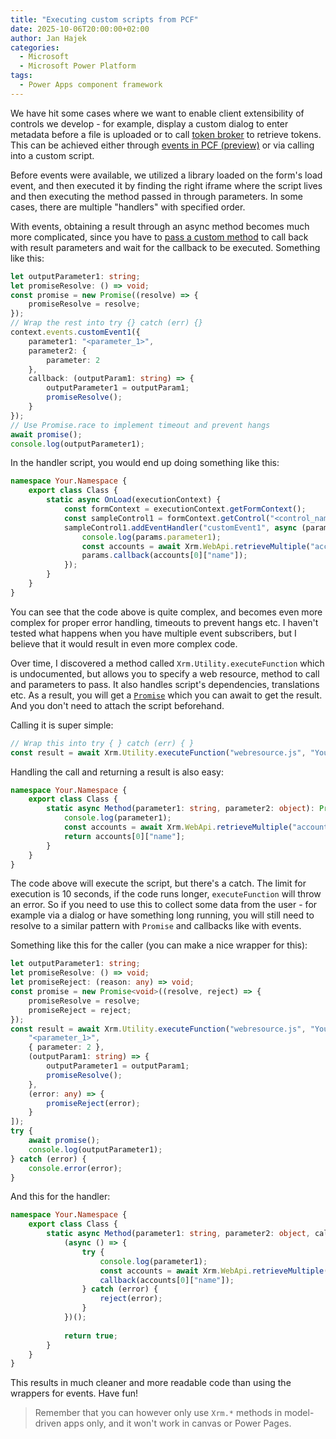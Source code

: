 ```yaml
---
title: "Executing custom scripts from PCF"
date: 2025-10-06T20:00:00+02:00
author: Jan Hajek
categories:
  - Microsoft
  - Microsoft Power Platform
tags:
  - Power Apps component framework
---
```


We have hit some cases where we want to enable client extensibility of controls we develop - for example, display a custom dialog to enter metadata before a file is uploaded or to call [token broker](https://hajekj.net/2025/04/28/using-entra-authentication-in-power-apps-pcfs-and-client-scripts/) to retrieve tokens. This can be achieved either through [events in PCF (preview)](https://learn.microsoft.com/en-us/power-apps/developer/component-framework/events) or via calling into a custom script.

<!-- more -->

Before events were available, we utilized a library loaded on the form's load event, and then executed it by finding the right iframe where the script lives and then executing the method passed in through parameters. In some cases, there are multiple "handlers" with specified order.

With events, obtaining a result through an async method becomes much more complicated, since you have to [pass a custom method](https://learn.microsoft.com/en-us/power-apps/developer/component-framework/tutorial-define-event?tabs=after#pass-payload-with-event) to call back with result parameters and wait for the callback to be executed. Something like this:

```typescript
let outputParameter1: string;
let promiseResolve: () => void;
const promise = new Promise((resolve) => {
    promiseResolve = resolve;
});
// Wrap the rest into try {} catch (err) {}
context.events.customEvent1({
    parameter1: "<parameter_1>",
    parameter2: {
        parameter: 2
    },
    callback: (outputParam1: string) => {
        outputParameter1 = outputParam1;
        promiseResolve();
    }
});
// Use Promise.race to implement timeout and prevent hangs
await promise();
console.log(outputParameter1);
```

In the handler script, you would end up doing something like this:

```typescript
namespace Your.Namespace {
    export class Class {
        static async OnLoad(executionContext) {
            const formContext = executionContext.getFormContext();
            const sampleControl1 = formContext.getControl("<control_name>");
            sampleControl1.addEventHandler("customEvent1", async (params) => {
                console.log(params.parameter1);
                const accounts = await Xrm.WebApi.retrieveMultiple("account", "?$top=1");
                params.callback(accounts[0]["name"]);
            });
        }
    }
}
```

You can see that the code above is quite complex, and becomes even more complex for proper error handling, timeouts to prevent hangs etc. I haven't tested what happens when you have multiple event subscribers, but I believe that it would result in even more complex code.

Over time, I discovered a method called `Xrm.Utility.executeFunction` which is undocumented, but allows you to specify a web resource, method to call and parameters to pass. It also handles script's dependencies, translations etc. As a result, you will get a [`Promise`](https://developer.mozilla.org/en-US/docs/Web/JavaScript/Reference/Global_Objects/Promise) which you can await to get the result. And you don't need to attach the script beforehand.

Calling it is super simple:

```typescript
// Wrap this into try { } catch (err) { }
const result = await Xrm.Utility.executeFunction("webresource.js", "Your.Namespace.Class.Method", ["<parameter_1>", { parameter: 2 }]);
```

Handling the call and returning a result is also easy:

```typescript
namespace Your.Namespace {
    export class Class {
        static async Method(parameter1: string, parameter2: object): Promise<string> {
            console.log(parameter1);
            const accounts = await Xrm.WebApi.retrieveMultiple("account", "?$top=1");
            return accounts[0]["name"];
        }
    }
}
```

The code above will execute the script, but there's a catch. The limit for execution is 10 seconds, if the code runs longer, `executeFunction` will throw an error. So if you need to use this to collect some data from the user - for example via a dialog or have something long running, you will still need to resolve to a similar pattern with `Promise` and callbacks like with events.

Something like this for the caller (you can make a nice wrapper for this):
```typescript
let outputParameter1: string;
let promiseResolve: () => void;
let promiseReject: (reason: any) => void;
const promise = new Promise<void>((resolve, reject) => {
    promiseResolve = resolve;
    promiseReject = reject;
});
const result = await Xrm.Utility.executeFunction("webresource.js", "Your.Namespace.Class.Method", [
    "<parameter_1>",
    { parameter: 2 },
    (outputParam1: string) => {
        outputParameter1 = outputParam1;
        promiseResolve();
    },
    (error: any) => {
        promiseReject(error);
    }
]);
try {
    await promise();
    console.log(outputParameter1);
} catch (error) {
    console.error(error);
}
```

And this for the handler:
```typescript
namespace Your.Namespace {
    export class Class {
        static async Method(parameter1: string, parameter2: object, callback: (outputParam1: string) => void, reject: (error: any) => void): Promise<boolean> {
            (async () => {
                try {
                    console.log(parameter1);
                    const accounts = await Xrm.WebApi.retrieveMultiple("account", "?$top=1");
                    callback(accounts[0]["name"]);
                } catch (error) {
                    reject(error);
                }
            })();
 
            return true;
        }
    }
}
```

This results in much cleaner and more readable code than using the wrappers for events. Have fun!

> Remember that you can however only use `Xrm.*` methods in model-driven apps only, and it won't work in canvas or Power Pages.
